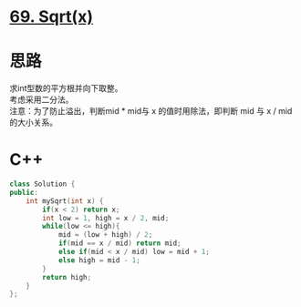 # [69. Sqrt(x)](https://leetcode.com/problems/sqrtx/description/)
# 思路
求int型数的平方根并向下取整。   
考虑采用二分法。    
注意：为了防止溢出，判断mid * mid与 x 的值时用除法，即判断 mid 与 x / mid的大小关系。   
# C++
``` C++
class Solution {
public:
    int mySqrt(int x) {
        if(x < 2) return x;
        int low = 1, high = x / 2, mid;
        while(low <= high){
            mid = (low + high) / 2;
            if(mid == x / mid) return mid;
            else if(mid < x / mid) low = mid + 1;
            else high = mid - 1;
        }
        return high;  
    }
};
```
